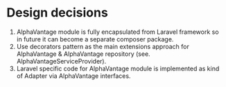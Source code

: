 # Design decisions

1. AlphaVantage module is fully encapsulated from Laravel framework so in future it can become a separate composer package.
2. Use decorators pattern as the main extensions approach for AlphaVantage & AlphaVantage repository (see. AlphaVantageServiceProvider).
3. Laravel specific code for AlphaVantage module is implemented as kind of Adapter via AlphaVantage interfaces.
